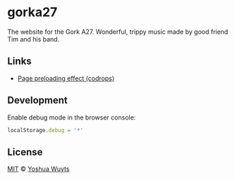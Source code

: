 # gorka27
The website for the Gork A27. Wonderful, trippy music made by good friend Tim
and his band.

## Links
- [Page preloading effect (codrops)](http://tympanus.net/codrops/2014/08/05/page-preloading-effect/)

## Development
Enable debug mode in the browser console:
```js
localStorage.debug = '*'
```

## License
[MIT](https://tldrlegal.com/license/mit-license) © [Yoshua Wuyts](yoshuawuyts.com)

[npm-image]: https://img.shields.io/npm/v/gork.svg?style=flat
[npm-url]: https://npmjs.org/package/gork
[travis-image]: https://img.shields.io/travis/yoshuawuyts/gork.svg?style=flat
[travis-url]: https://travis-ci.org/yoshuawuyts/gork
[coveralls-image]: https://img.shields.io/coveralls/yoshuawuyts/gork.svg?style=flat
[coveralls-url]: https://coveralls.io/r/yoshuawuyts/gork?branch=master
